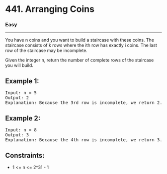 # 441. Arranging Coins

### Easy

---

You have n coins and you want to build a staircase with these coins. The staircase consists of k rows where the ith row has exactly i coins. The last row of the staircase may be incomplete.

Given the integer n, return the number of complete rows of the staircase you will build.

## Example 1:

<pre>
Input: n = 5
Output: 2
Explanation: Because the 3rd row is incomplete, we return 2.
</pre>

## Example 2:

<pre>
Input: n = 8
Output: 3
Explanation: Because the 4th row is incomplete, we return 3.
</pre>

## Constraints:

- 1 <= n <= 2^31 - 1
